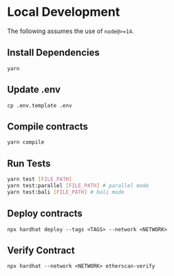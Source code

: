 # Local Development

The following assumes the use of `node@>=14`.

## Install Dependencies

`yarn`

## Update .env

`cp .env.template .env`

## Compile contracts

`yarn compile`

## Run Tests

```bash
yarn test [FILE_PATH]
yarn test:parallel [FILE_PATH] # parallel mode
yarn test:bali [FILE_PATH] # bali mode
```

## Deploy contracts

`npx hardhat deploy --tags <TAGS> --network <NETWORK>`

## Verify Contract

`npx hardhat --network <NETWORK> etherscan-verify`
